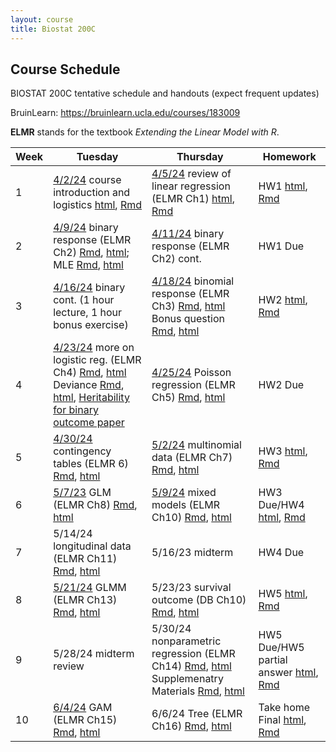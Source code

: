 ```yaml
---
layout: course
title: Biostat 200C
---
```


## Course Schedule

BIOSTAT 200C tentative schedule and handouts (expect frequent updates)

BruinLearn: <https://bruinlearn.ucla.edu/courses/183009>

**ELMR** stands for the textbook _Extending the Linear Model with R_. 



|Week|Tuesday                                                                                                                                                                                                                                                                                                                                                                                                                                                                            |Thursday                                                                                                                                                                                                                                                                                                                                              |Homework                                                                                                                                           |
|----|-----------------------------------------------------------------------------------------------------------------------------------------------------------------------------------------------------------------------------------------------------------------------------------------------------------------------------------------------------------------------------------------------------------------------------------------------------------------------------------|------------------------------------------------------------------------------------------------------------------------------------------------------------------------------------------------------------------------------------------------------------------------------------------------------------------------------------------------------|---------------------------------------------------------------------------------------------------------------------------------------------------|
|1   |[4/2/24](https://ucla-biostat-200c.github.io/2024spring/biostat200cspring2024/2024/04/02/week1-day1.html) course introduction and logistics [html](../slides/01-intro/intro.html), [Rmd](https://raw.githubusercontent.com/ucla-biostat-200c/2024spring/master/slides/01-intro/intro.Rmd)                                                                                                                                                                                          |[4/5/24](https://ucla-biostat-200c.github.io/2024spring/biostat200cspring2024/2024/04/06/week1-day2.html) review of linear regression (ELMR Ch1) [html](../slides/02-lm/lm.html), [Rmd](https://raw.githubusercontent.com/ucla-biostat-200c/2024spring/master/slides/02-lm/lm.Rmd)                                                                    |HW1 [html](../hw/hw1.html), [Rmd](https://raw.githubusercontent.com/ucla-biostat-200c/2024spring/master/hw/hw1.Rmd)                                |
|2   |[4/9/24](https://ucla-biostat-200c.github.io/2024spring/biostat200cspring2024/2024/04/09/week2-day1.html) binary response (ELMR Ch2) [Rmd](https://raw.githubusercontent.com/ucla-biostat-200c/2024spring/master/slides/03-binary/binary.qmd), [html](../slides/03-binary/binary.html); MLE [Rmd](https://raw.githubusercontent.com/ucla-biostat-200c/2024spring/master/slides/03-binary/MLE.qmd), [html](../slides/03-binary/MLE.html)                                            |[4/11/24](https://ucla-biostat-200c.github.io/2024spring/biostat200cspring2024/2024/04/11/week2-day2.html) binary response (ELMR Ch2) cont.                                                                                                                                                                                                           |HW1 Due                                                                                                                                            |
|3   |[4/16/24](https://ucla-biostat-200c.github.io/2024spring/biostat200cspring2024/2024/04/16/week3-day1.html) binary cont. (1 hour lecture, 1 hour bonus exercise)                                                                                                                                                                                                                                                                                                                                                                        |[4/18/24](https://ucla-biostat-200c.github.io/2024spring/biostat200cspring2024/2024/04/18/week3-day2.html) binomial response (ELMR Ch3) [Rmd](https://raw.githubusercontent.com/ucla-biostat-200c/2024spring/master/slides/04-binomial/binomial.Rmd), [html](../slides/04-binomial/binomial.html)  Bonus question [Rmd](https://raw.githubusercontent.com/ucla-biostat-200c/2024spring/master/slides/04-binomial/binomial_bonus.Rmd), [html](../slides/04-binomial/binomial_bonus.html)                                                  |HW2 [html](../hw/hw2.html), [Rmd](https://raw.githubusercontent.com/ucla-biostat-200c/2024spring/master/hw/hw2.Rmd)                                |
|4   |[4/23/24](https://ucla-biostat-200c.github.io/2024spring/biostat200cspring2024/2024/04/23/week4-day1.html)  more on logistic reg. (ELMR Ch4) [Rmd](https://raw.githubusercontent.com/ucla-biostat-200c/2024spring/master/slides/05-otherlogistic/otherlogistic.Rmd), [html](../slides/05-otherlogistic/otherlogistic.html) Deviance [Rmd](https://raw.githubusercontent.com/ucla-biostat-200c/2024spring/master/slides/review/deviance.Rmd), [html](../slides/review/deviance.html), [Heritability for binary outcome paper](../slides/05-otherlogistic/binary-heritability.pdf) |[4/25/24](https://ucla-biostat-200c.github.io/2024spring/biostat200cspring2024/2024/04/25/week4-day2.html)  Poisson regression (ELMR Ch5) [Rmd](https://raw.githubusercontent.com/ucla-biostat-200c/2024spring/master/slides/06-count/count.Rmd), [html](../slides/06-count/count.html)                                                               |HW2 Due                        |
|5   |[4/30/24](https://ucla-biostat-200c.github.io/2024spring/biostat200cspring2024/2024/04/30/week5-day1.html) contingency tables (ELMR 6) [Rmd](https://raw.githubusercontent.com/ucla-biostat-200c/2024spring/master/slides/07-ctable/ctable.Rmd), [html](../slides/07-ctable/ctable.html)                                                                                                                                                                                           |[5/2/24](https://ucla-biostat-200c.github.io/2024spring/biostat200cspring2024/2024/05/02/week5-day2.html) multinomial data (ELMR Ch7) [Rmd](https://raw.githubusercontent.com/ucla-biostat-200c/2024spring/master/slides/08-multinomial/multinomial.Rmd), [html](../slides/08-multinomial/multinomial.html)                                           |HW3 [html](../hw/hw3.html), [Rmd](https://raw.githubusercontent.com/ucla-biostat-200c/2024spring/master/hw/hw3.qmd)                         |
|6   |[5/7/23](https://ucla-biostat-200c.github.io/2024spring/biostat200cspring2024/2024/05/09/week6-day1.html)  GLM (ELMR Ch8) [Rmd](https://raw.githubusercontent.com/ucla-biostat-200c/2024spring/master/slides/09-glm/glm.Rmd), [html](../slides/09-glm/glm.html)                                                                                                                                                                                                                    |[5/9/24](https://ucla-biostat-200c.github.io/2024spring/biostat200cspring2024/2024/05/09/week6-day2.html) mixed models (ELMR Ch10) [Rmd](https://raw.githubusercontent.com/ucla-biostat-200c/2024spring/master/slides/11-randeff/randeff.Rmd), [html](../slides/11-randeff/randeff.html)                                                              |   HW3 Due/HW4 [html](../hw/hw4.html), [Rmd](https://raw.githubusercontent.com/ucla-biostat-200c/2024spring/master/hw/hw4.Rmd)                                                                                                                                                |
|7   |5/14/24  longitudinal data (ELMR Ch11) [Rmd](https://raw.githubusercontent.com/ucla-biostat-200c/2024spring/master/slides/12-long/long.Rmd), [html](../slides/12-long/long.html)                                                                                                                                                                                                                                                                                                   |5/16/23  midterm                                                                                                                                                                                                                                                                                                                                      |HW4 Due                                                                                                                                            |
|8   |[5/21/24](https://ucla-biostat-200c.github.io/2024spring/biostat200cspring2024/2024/05/21/week8-day1.html) GLMM (ELMR Ch13) [Rmd](https://raw.githubusercontent.com/ucla-biostat-200c/2024spring/master/slides/13-glmm/glmm.Rmd), [html](../slides/13-glmm/glmm.html)                                                                                                                                                                                                              |5/23/23  survival outcome (DB Ch10) [Rmd](https://raw.githubusercontent.com/ucla-biostat-200c/2024spring/master/slides/10-survival/survival.Rmd), [html](../slides/10-survival/survival.html)                                                                                                                                                         |HW5 [html](../hw/hw5.html), [Rmd](https://raw.githubusercontent.com/ucla-biostat-200c/2023spring/master/hw/hw5.Rmd)                                |
|9   |5/28/24  midterm review                                                                                                                                                                                                                                                                                                                                                                                                                                                            |5/30/24 nonparametric regression (ELMR Ch14) [Rmd](https://raw.githubusercontent.com/ucla-biostat-200c/2024spring/master/slides/14-np/np.Rmd), [html](../slides/14-np/np.html) Supplemenatry Materials [Rmd](https://raw.githubusercontent.com/ucla-biostat-200c/2024spring/master/slides/14-np/nonlinear.Rmd), [html](../slides/14-np/nonlinear.html)|HW5 Due/HW5 partial answer [html](../hw/hw5pol.html), [Rmd](https://raw.githubusercontent.com/ucla-biostat-200c/2023spring/master/hw/hw5pol.Rmd)   |
|10  |[6/4/24](https://ucla-biostat-200c.github.io/2024spring/biostat200cspring2024/2024/06/04/week10-day1.html)  GAM (ELMR Ch15) [Rmd](https://raw.githubusercontent.com/ucla-biostat-200c/2024spring/master/slides/15-gam/gam.Rmd), [html](../slides/15-gam/gam.html)                                                                                                                                                                                                                  |6/6/24 Tree (ELMR Ch16) [Rmd](https://raw.githubusercontent.com/ucla-biostat-200c/2023spring/master/slides/16-tree/tree.Rmd), [html](../slides/16-tree/tree.html)                                                                                                                                                                                     |Take home Final [html](../final/200c_final.html), [Rmd](https://raw.githubusercontent.com/ucla-biostat-200c/2024spring/master/final/200c_final.Rmd)|
